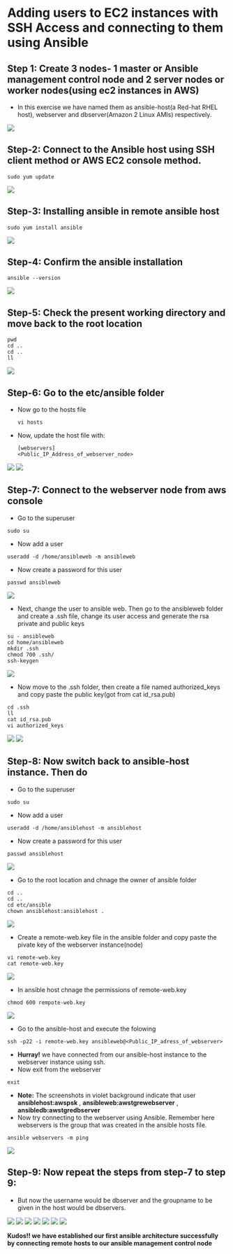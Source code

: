 # Adding users to EC2 instances with SSH Access and connecting to them using Ansible

## Step 1: Create 3 nodes- 1 master or Ansible management control node and 2 server nodes or worker nodes(using ec2 instances in AWS)
- In this exercise we have named them as ansible-host(a Red-hat RHEL host), webserver and dbserver(Amazon 2 Linux AMIs) respectively.
<img src="https://github.com/kuluruvineeth/Devops/blob/main/ansibleServerConnectionExercise/screenshots/2.png">

## Step-2: Connect to the Ansible host using SSH client method or AWS EC2 console method.
```
sudo yum update
```
<img src="https://github.com/kuluruvineeth/Devops/blob/main/ansibleServerConnectionExercise/screenshots/3.png">


## Step-3: Installing ansible in remote ansible host
```
sudo yum install ansible
```
<img src="https://github.com/kuluruvineeth/Devops/blob/main/ansibleServerConnectionExercise/screenshots/7.png">

## Step-4: Confirm the ansible installation
```
ansible --version
```
<img src="https://github.com/kuluruvineeth/Devops/blob/main/ansibleServerConnectionExercise/screenshots/8.png">

## Step-5: Check the present working directory and move back to the root location
```
pwd
cd ..
cd ..
ll
```
<img src="https://github.com/kuluruvineeth/Devops/blob/main/ansibleServerConnectionExercise/screenshots/9.png">

## Step-6: Go to the etc/ansible folder
- Now go to the hosts file
  ```
  vi hosts
  ```
-  Now, update the host file with:
   ```
   [webservers]
   <Public_IP_Address_of_webserver_node>
   ```
<img src="https://github.com/kuluruvineeth/Devops/blob/main/ansibleServerConnectionExercise/screenshots/11.png">
<img src="https://github.com/kuluruvineeth/Devops/blob/main/ansibleServerConnectionExercise/screenshots/12.png">

## Step-7: Connect to the webserver node from aws console
- Go to the superuser
```
sudo su
```
- Now add a user
```
useradd -d /home/ansibleweb -m ansibleweb
```
- Now create a password for this user
```
passwd ansibleweb
```
<img src="https://github.com/kuluruvineeth/Devops/blob/main/ansibleServerConnectionExercise/screenshots/14.png">

- Next, change the user to ansible web. Then go to the ansibleweb folder and create a .ssh file, change its user access and generate the rsa private and public keys
```
su - ansibleweb
cd home/ansibleweb
mkdir .ssh
chmod 700 .ssh/
ssh-keygen
```
<img src="https://github.com/kuluruvineeth/Devops/blob/main/ansibleServerConnectionExercise/screenshots/15.png">

- Now move to the .ssh folder, then create a file named authorized_keys and copy paste the public key(got from cat id_rsa.pub)
```
cd .ssh
ll
cat id_rsa.pub
vi authorized_keys
```
<img src="https://github.com/kuluruvineeth/Devops/blob/main/ansibleServerConnectionExercise/screenshots/16.png">
<img src="https://github.com/kuluruvineeth/Devops/blob/main/ansibleServerConnectionExercise/screenshots/17.png">

## Step-8: Now switch back to ansible-host instance. Then do
- Go to the superuser
```
sudo su
```
- Now add a user
```
useradd -d /home/ansiblehost -m ansiblehost
```
- Now create a password for this user
```
passwd ansiblehost
```
<img src="https://github.com/kuluruvineeth/Devops/blob/main/ansibleServerConnectionExercise/screenshots/19.png">

- Go to the root location and chnage the owner of ansible folder
```
cd ..
cd ..
cd etc/ansible
chown ansiblehost:ansiblehost .
```
<img src="https://github.com/kuluruvineeth/Devops/blob/main/ansibleServerConnectionExercise/screenshots/20.png">

- Create  a remote-web.key file in the ansible folder and copy paste the pivate key of the webserver instance(node)
``` 
vi remote-web.key
cat remote-web.key
``` 
<img src="https://github.com/kuluruvineeth/Devops/blob/main/ansibleServerConnectionExercise/screenshots/21.png">

- In ansible host chnage the permissions of remote-web.key
``` 
chmod 600 rempote-web.key
```
<img src="https://github.com/kuluruvineeth/Devops/blob/main/ansibleServerConnectionExercise/screenshots/23.png">

- Go to the ansible-host and execute the folowing
```
ssh -p22 -i remote-web.key ansibleweb@<Public_IP_adress_of_webserver>
```
- **Hurray!** we have connected from our ansible-host instance to the webserver instance using ssh.
- Now exit from the webserver
```
exit
```
- **Note:** The screenshots in violet background indicate that user **ansiblehost:awspsk** , **ansibleweb:awstgrewebserver** , **ansibledb:awstgredbserver**
- Now try connecting to the webserver using Ansible. Remember here webservers is the group that was created in the ansible hosts file.
```
ansible webservers -m ping
```
<img src="https://github.com/kuluruvineeth/Devops/blob/main/ansibleServerConnectionExercise/screenshots/24.png">

## Step-9: Now repeat the steps from step-7 to step 9:

- But now the username would be dbserver and the groupname to be given in the host would be dbservers.
<img src="https://github.com/kuluruvineeth/Devops/blob/main/ansibleServerConnectionExercise/screenshots/25.png">
<img src="https://github.com/kuluruvineeth/Devops/blob/main/ansibleServerConnectionExercise/screenshots/26.png">
<img src="https://github.com/kuluruvineeth/Devops/blob/main/ansibleServerConnectionExercise/screenshots/27.png">
<img src="https://github.com/kuluruvineeth/Devops/blob/main/ansibleServerConnectionExercise/screenshots/28.png">
<img src="https://github.com/kuluruvineeth/Devops/blob/main/ansibleServerConnectionExercise/screenshots/29.png">
<img src="https://github.com/kuluruvineeth/Devops/blob/main/ansibleServerConnectionExercise/screenshots/30.png">
<img src="https://github.com/kuluruvineeth/Devops/blob/main/ansibleServerConnectionExercise/screenshots/31.png">

**Kudos!! we have established our first ansible architecture successfully by connecting remote hosts to our ansible management control node**

